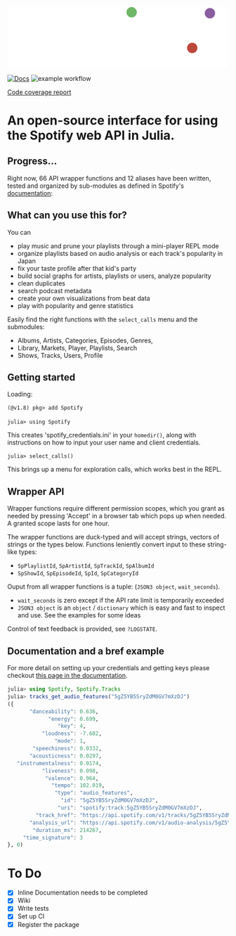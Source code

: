 ![](/docs/src/assets/logo.png)



 [![Docs](https://github.com/kwehmeyer/Spotify.jl/actions/workflows/builddoc.yml/badge.svg)](https://github.com/kwehmeyer/Spotify.jl/actions/workflows/builddoc.yml) 
![example workflow](https://github.com/kwehmeyer/Spotify.jl/actions/workflows/CI.yaml/badge.svg) 

[Code coverage report](https://htmlpreview.github.io/?https://github.com/vnegi10/Spotify.jl/blob/gh-pages/coverage/index.html)

# An open-source interface for using the Spotify web API in Julia. 



## Progress...
Right now, 66 API wrapper functions and 12 aliases have been written, tested and organized by sub-modules as defined in Spotify's [documentation](https://developer.spotify.com/documentation/general/):

## What can you use this for?

You can 
  * play music and prune your playlists through a mini-player REPL mode
  * organize playlists based on audio analysis or each track's popularity in Japan
  * fix your taste profile after that kid's party 
  * build social graphs for artists, playlists or users, analyze popularity
  * clean duplicates
  * search podcast metadata
  * create your own visualizations from beat data
  * play with popularity and genre statistics

Easily find the right functions with the `select_calls` menu and the submodules:

* Albums, Artists, Categories, Episodes, Genres,
* Library, Markets, Player, Playlists, Search
* Shows, Tracks, Users, Profile

## Getting started

Loading:

```julia-repl
(@v1.8) pkg> add Spotify

julia> using Spotify
```

This creates 'spotify_credentials.ini' in your `homedir()`, along with instructions on how to input your user name and client credentials.

```julia-repl
julia> select_calls()
```

This brings up a menu for exploration calls, which works best in the REPL. 


## Wrapper API

Wrapper functions require different permission scopes, which you grant as needed by pressing 'Accept' in a browser tab which pops up when needed. A granted scope lasts for one hour.

The wrapper functions are duck-typed and will accept strings, vectors of strings or the types below. 
Functions leniently convert input to these string-like types:

* `SpPlaylistId`, `SpArtistId`, `SpTrackId`, `SpAlbumId`
* `SpShowId`, `SpEpisodeId`, `SpId`, `SpCategoryId` 

Ouput from all wrapper functions is a tuple: (`JSON3 object`, `wait_seconds`). 

* `wait_seconds` is zero except if the API rate limit is temporarily exceeded
* `JSON3 object` is an `object` / `dictionary` which is easy and fast to inspect and use. See the examples for some ideas

Control of text feedback is provided, see `?LOGSTATE`.


## Documentation and a bref example

For more detail on setting up your credentials and getting keys please checkout [this page in the documentation](https://kwehmeyer.github.io/Spotify.jl/dev/authentication.html#Obtaining-API-Keys).

```julia
julia> using Spotify, Spotify.Tracks
julia> tracks_get_audio_features("5gZ5YB5SryZdM0GV7mXzDJ")
({
       "danceability": 0.636,
             "energy": 0.699,
                "key": 4,
           "loudness": -7.602,
               "mode": 1,
        "speechiness": 0.0332,
       "acousticness": 0.0297,
   "instrumentalness": 0.0174,
           "liveness": 0.098,
            "valence": 0.964,
              "tempo": 102.019,
               "type": "audio_features",
                 "id": "5gZ5YB5SryZdM0GV7mXzDJ",
                "uri": "spotify:track:5gZ5YB5SryZdM0GV7mXzDJ",
         "track_href": "https://api.spotify.com/v1/tracks/5gZ5YB5SryZdM0GV7mXzDJ",
       "analysis_url": "https://api.spotify.com/v1/audio-analysis/5gZ5YB5SryZdM0GV7mXzDJ",
        "duration_ms": 214267,
     "time_signature": 3
}, 0)
```

# To Do
* [x] Inline Documentation needs to be completed
* [x] Wiki 
* [x] Write tests
* [x] Set up CI
* [x] Register the package